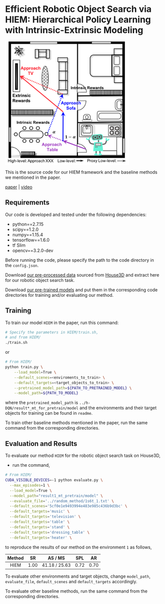 
# Efficient Robotic Object Search via HIEM: Hierarchical Policy Learning with Intrinsic-Extrinsic Modeling

<img src="https://github.com/Xin-Ye-1/HIEM/blob/main/overview.png" width = "400" height = "400" align=center />

This is the source code for our HIEM framework and the baseline methods we mentioned in the paper. 

[paper](https://arxiv.org/pdf/2010.08596.pdf) | [video](https://www.youtube.com/watch?v=rAHB3jIS3Wo)

## Requirements

Our code is developed and tested under the following dependencies:

- python==2.7.15
- scipy==1.2.0
- numpy==1.15.4
- tensorflow==1.6.0
- tf Slim 
- opencv==3.2.0-dev

Before running the code, please specify the path to the code directory in the `config.json`.

Download [our pre-processed data](https://drive.google.com/file/d/1enOKLbfm2cGWT8GOOW59Q8y_CB6L4nR0/view?usp=sharing) sourced from [House3D](https://github.com/facebookresearch/house3d) and extract here for our robotic object search task.

Download [our pre-trained models](https://drive.google.com/file/d/1uP-3JFy8fRnp9qGt6ZE5E-WUnCd79YpW/view?usp=sharing) and put them in the corresponding code directories for training and/or evaluating our method.

## Training

To train our model `HIEM` in the paper, run this command:

```bash
# Specify the parameters in HIEM/train.sh, 
# and from HIEM/
./train.sh
```
or

```bash
# From HIEM/
python train.py \
    --load_model=True \
    --default_scenes=<enviroments_to_train> \
    --default_targets=<target_objects_to_train> \
    --pretrained_model_path=${PATH_TO_PRETRAINED_MODEL} \
    --model_path=${PATH_TO_MODEL} 

```

where the `pretrained_model_path` is `../h-DQN/result*_mt_for_pretrain/model` and the environments and their target objects for training can be found in `readme`.

To train other baseline methods mentioned in the paper, run the same command from the corresponding directories.



## Evaluation and Results

To evaluate our method `HIEM` for the robotic object search task on House3D, 

- run the command,
```bash
# From HIEM/
CUDA_VISIBLE_DEVICES=-1 python evaluate.py \
  --max_episodes=1 \
  --load_model=True \
  --model_path="result1_mt_pretrain/model" \
  --evaluate_file='../random_method/1s6t_1.txt' \
  --default_scenes='5cf0e1e9493994e483e985c436b9d3bc' \
  --default_targets='music' \
  --default_targets='television' \
  --default_targets='table' \
  --default_targets='stand' \
  --default_targets='dressing_table' \
  --default_targets='heater' \ 
```
to reproduce the results of our method on the environment `1` as follows,

|  Method  |   SR   |     AS / MS     |   SPL  |   AR   |
| :-------:|:------:|:---------------:|:------:|:------:|
|   HIEM   |  1.00  |  41.18 / 25.63  |  0.72  |  0.70  |


To evaluate other environments and target objects, change `model_path`, `evaluate_file`, `default_scenes` and `default_targets` accordingly.

To evaluate other baseline methods, run the same command from the corresponding directories.